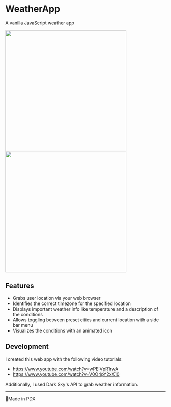 # WeatherApp
A vanilla JavaScript weather app

<img src="https://i.imgur.com/OzZrz8G.png" width="380px"> <img src="https://i.imgur.com/W0eR5id.png" width="380px">

## Features

- Grabs user location via your web browser
- Identifies the correct timezone for the specified location 
- Displays important weather info like temperature and a description of the conditions
- Allows toggling between preset cities and current location with a side bar menu
- Visualizes the conditions with an animated icon

## Development

I created this web app with the following video tutorials: 
- https://www.youtube.com/watch?v=wPElVpR1rwA
- https://www.youtube.com/watch?v=V0O4pY2xX10

Additionally, I used Dark Sky's API to grab weather information.

---
📍Made in PDX
